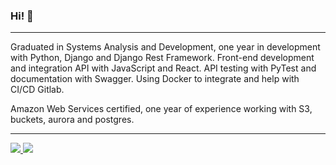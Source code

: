 ### Hi! 👋

---
Graduated in Systems Analysis and Development, one year in development with Python, Django and Django Rest Framework. Front-end development and integration API with JavaScript and React. API testing with PyTest and documentation with Swagger. Using Docker to integrate and help with CI/CD Gitlab.

Amazon Web Services certified, one year of experience working with S3, buckets, aurora and postgres.

<hr/>

<a target='_blank' href="https://www.linkedin.com/in/bruno-slamek/">
       <img src="https://img.shields.io/badge/LinkedIn-0077B5?style=for-the-badge&logo=linkedin&logoColor=white">
</a>

<a target='_blank' href="https://dev.to/brunoslamek">
       <img src="https://img.shields.io/badge/dev.to-0A0A0A?style=for-the-badge&logo=dev.to&logoColor=white">
 </a>
